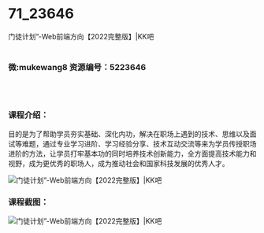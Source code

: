 # 71_23646
门徒计划”-Web前端方向【2022完整版】|KK吧
<br/></br>
<h3>微:mukewang8 资源编号：5223646</h3>
<br/></br>
<h3>课程介绍：</h3>
<p>目的是为了帮助学员夯实基础、深化内功，解决在职场上遇到的技术、思维以及面试等难题，通过专业学习进阶、学习经验分享、技术互动交流等来为学员传授职场进阶的方法，让学员打牢基本功的同时培养技术创新能力，全方面提高技术能力和视野，成为更优秀的职场人，成为推动社会和国家科技发展的优秀人才。</p>
<p><img src="https://www.ko996.com/wp-content/uploads/img/2022/04/1-36-300x186.png" alt="门徒计划”-Web前端方向【2022完整版】|KK吧"></p>
<div class="info-desc">
<h3>课程截图：</h3>
<p><img src="https://www.ko996.com/wp-content/uploads/img/2022/04/2-31.png" alt="门徒计划”-Web前端方向【2022完整版】|KK吧"></p>


			
</div>
